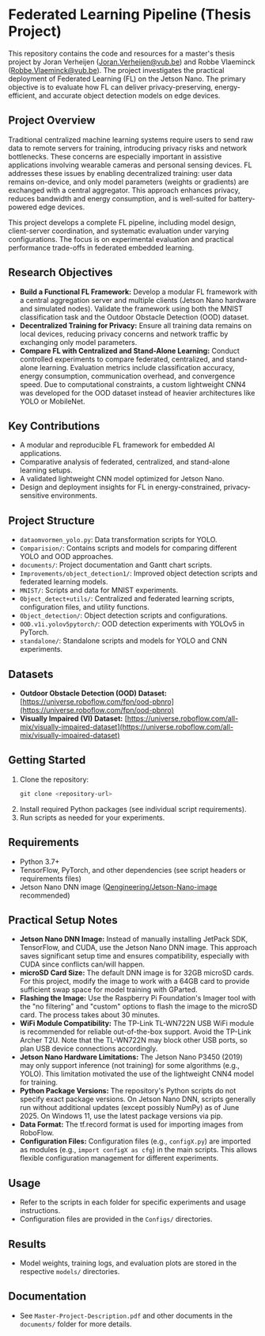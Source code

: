 # Federated Learning Pipeline (Thesis Project)

This repository contains the code and resources for a master's thesis project by Joran Verheijen (Joran.Verheijen@vub.be) and Robbe Vlaeminck (Robbe.Vlaeminck@vub.be). The project investigates the practical deployment of Federated Learning (FL) on the Jetson Nano. The primary objective is to evaluate how FL can deliver privacy-preserving, energy-efficient, and accurate object detection models on edge devices.

## Project Overview

Traditional centralized machine learning systems require users to send raw data to remote servers for training, introducing privacy risks and network bottlenecks. These concerns are especially important in assistive applications involving wearable cameras and personal sensing devices. FL addresses these issues by enabling decentralized training: user data remains on-device, and only model parameters (weights or gradients) are exchanged with a central aggregator. This approach enhances privacy, reduces bandwidth and energy consumption, and is well-suited for battery-powered edge devices.

This project develops a complete FL pipeline, including model design, client-server coordination, and systematic evaluation under varying configurations. The focus is on experimental evaluation and practical performance trade-offs in federated embedded learning.

## Research Objectives

- **Build a Functional FL Framework:** Develop a modular FL framework with a central aggregation server and multiple clients (Jetson Nano hardware and simulated nodes). Validate the framework using both the MNIST classification task and the Outdoor Obstacle Detection (OOD) dataset.
- **Decentralized Training for Privacy:** Ensure all training data remains on local devices, reducing privacy concerns and network traffic by exchanging only model parameters.
- **Compare FL with Centralized and Stand-Alone Learning:** Conduct controlled experiments to compare federated, centralized, and stand-alone learning. Evaluation metrics include classification accuracy, energy consumption, communication overhead, and convergence speed. Due to computational constraints, a custom lightweight CNN4 was developed for the OOD dataset instead of heavier architectures like YOLO or MobileNet.

## Key Contributions

- A modular and reproducible FL framework for embedded AI applications.
- Comparative analysis of federated, centralized, and stand-alone learning setups.
- A validated lightweight CNN model optimized for Jetson Nano.
- Design and deployment insights for FL in energy-constrained, privacy-sensitive environments.

## Project Structure

- `dataomvormen_yolo.py`: Data transformation scripts for YOLO.
- `Comparision/`: Contains scripts and models for comparing different YOLO and OOD approaches.
- `documents/`: Project documentation and Gantt chart scripts.
- `Improvements/object_detection1/`: Improved object detection scripts and federated learning models.
- `MNIST/`: Scripts and data for MNIST experiments.
- `Object_detect+utils/`: Centralized and federated learning scripts, configuration files, and utility functions.
- `Object_detection/`: Object detection scripts and configurations.
- `OOD.v1i.yolov5pytorch/`: OOD detection experiments with YOLOv5 in PyTorch.
- `standalone/`: Standalone scripts and models for YOLO and CNN experiments.

## Datasets

- **Outdoor Obstacle Detection (OOD) Dataset:** [https://universe.roboflow.com/fpn/ood-pbnro](https://universe.roboflow.com/fpn/ood-pbnro)
- **Visually Impaired (VI) Dataset:** [https://universe.roboflow.com/all-mix/visually-impaired-dataset](https://universe.roboflow.com/all-mix/visually-impaired-dataset)

## Getting Started

1. Clone the repository:
   ```powershell
   git clone <repository-url>
   ```
2. Install required Python packages (see individual script requirements).
3. Run scripts as needed for your experiments.

## Requirements

- Python 3.7+
- TensorFlow, PyTorch, and other dependencies (see script headers or requirements files)
- Jetson Nano DNN image ([Qengineering/Jetson-Nano-image](https://github.com/Qengineering/Jetson-Nano-image) recommended)

## Practical Setup Notes

- **Jetson Nano DNN Image:** Instead of manually installing JetPack SDK, TensorFlow, and CUDA, use the Jetson Nano DNN image. This approach saves significant setup time and ensures compatibility, especially with CUDA since conflicts can/will happen.
- **microSD Card Size:** The default DNN image is for 32GB microSD cards. For this project, modify the image to work with a 64GB card to provide sufficient swap space for model training with GParted.
- **Flashing the Image:** Use the Raspberry Pi Foundation's Imager tool with the "no filtering" and "custom" options to flash the image to the microSD card. The process takes about 30 minutes.
- **WiFi Module Compatibility:** The TP-Link TL-WN722N USB WiFi module is recommended for reliable out-of-the-box support. Avoid the TP-Link Archer T2U. Note that the TL-WN722N may block other USB ports, so plan USB device connections accordingly.
- **Jetson Nano Hardware Limitations:** The Jetson Nano P3450 (2019) may only support inference (not training) for some algorithms (e.g., YOLO). This limitation motivated the use of the lightweight CNN4 model for training.
- **Python Package Versions:** The repository's Python scripts do not specify exact package versions. On Jetson Nano DNN, scripts generally run without additional updates (except possibly NumPy) as of June 2025. On Windows 11, use the latest package versions via pip.
- **Data Format:** The tf.record format is used for importing images from RoboFlow.
- **Configuration Files:** Configuration files (e.g., `configX.py`) are imported as modules (e.g., `import configX as cfg`) in the main scripts. This allows flexible configuration management for different experiments.

## Usage

- Refer to the scripts in each folder for specific experiments and usage instructions.
- Configuration files are provided in the `Configs/` directories.

## Results

- Model weights, training logs, and evaluation plots are stored in the respective `models/` directories.

## Documentation

- See `Master-Project-Description.pdf` and other documents in the `documents/` folder for more details.
